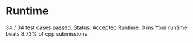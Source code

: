 # Runtime

34 / 34 test cases passed.
Status: Accepted
Runtime: 0 ms
Your runtime beats 8.73% of cpp submissions.



